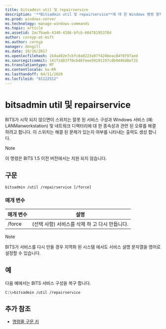 ```yaml
---
title: bitsadmin util 및 repairservice
description: '**Bitsadmin util 및 repairservice**에 대 한 Windows 명령 항목으로, 다양 한 버전의 BITS 서비스에서 알려진 문제를 해결 합니다.'
ms.prod: windows-server
ms.technology: manage-windows-commands
ms.topic: article
ms.assetid: 2ac7baeb-4340-4186-bfcb-66478195378d
author: coreyp-at-msft
ms.author: coreyp
manager: dongill
ms.date: 10/16/2017
ms.openlocfilehash: 164a402e7cbfc0a9223a97f4246eac84f0797aed
ms.sourcegitcommit: 141f2d83f70cb467eee59191197cdb9446d8ef31
ms.translationtype: MT
ms.contentlocale: ko-KR
ms.lasthandoff: 04/11/2020
ms.locfileid: "81122512"
---
```

# <a name="bitsadmin-util-and-repairservice"></a>bitsadmin util 및 repairservice

BITS가 시작 되지 않으면이 스위치는 잘못 된 서비스 구성과 Windows 서비스 (예: LANManworkstation) 및 네트워크 디렉터리에 대 한 종속성과 관련 된 오류를 해결 하려고 합니다. 이 스위치는 해결 된 문제가 있는지 여부를 나타내는 출력도 생성 합니다.

> [!NOTE]
> 이 명령은 BITS 1.5 이전 버전에서는 지원 되지 않습니다.

## <a name="syntax"></a>구문

```
bitsadmin /util /repairservice [/force]
```

### <a name="parameters"></a>매개 변수

| 매개 변수 | 설명 |
| --------- | ----------- |
| /force | (선택 사항) 서비스를 삭제 하 고 다시 만듭니다.|

> [!NOTE]
> BITS가 서비스를 다시 만들 경우 지역화 된 시스템 에서도 서비스 설명 문자열을 영어로 설정할 수 있습니다.

## <a name="examples"></a>예

다음 예에서는 BITS 서비스 구성을 복구 합니다.

```
C:\>bitsadmin /util /repairservice
```

## <a name="additional-references"></a>추가 참조

- [명령줄 구문 키](command-line-syntax-key.md)